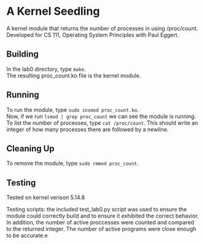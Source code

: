 # A Kernel Seedling

A kernel module that returns the number of processes in using /proc/count. <br/>
Developed for CS 111, Operating System Principles with Paul Eggert.

## Building

In the lab0 directory, type ```make```. <br/>
The resulting proc_count.ko file is the kernel module.

## Running

To run the module, type ```sudo insmod proc_count.ko```. <br/>
Now, if we run ```lsmod | grep proc_count``` we can see the module is running. <br/>
To list the number of processes, type ```cat /proc/count```. This should write an integer of how many processes there are followed by a newline.

## Cleaning Up

To remove the module, type ```sudo rmmod proc_count```.

## Testing

Tested on kernel verison 5.14.8

Testing scripts: the included test_lab0.py script was used to ensure the module could correctly build and to ensure it exhibited the correct behavior. In addition, the number of active proccesses were counted and compared to the returned integer. The number of active programs were close enough to be accurate.e
